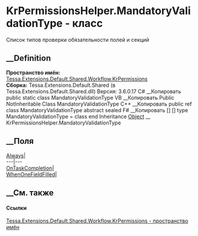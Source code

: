 # KrPermissionsHelper.MandatoryValidationType - класс
Список типов проверки обязательности полей и секций
## __Definition
 **Пространство имён:**
[Tessa.Extensions.Default.Shared.Workflow.KrPermissions](N_Tessa_Extensions_Default_Shared_Workflow_KrPermissions.htm)  
 **Сборка:** Tessa.Extensions.Default.Shared (в
Tessa.Extensions.Default.Shared.dll) Версия: 3.6.0.17
C# __Копировать
     public static class MandatoryValidationType
VB __Копировать
     Public NotInheritable Class MandatoryValidationType
C++ __Копировать
     public ref class MandatoryValidationType abstract sealed
F# __Копировать
     [<AbstractClassAttribute>]
    [<SealedAttribute>]
    type MandatoryValidationType = class end
Inheritance
    [Object](https://learn.microsoft.com/dotnet/api/system.object) __ KrPermissionsHelper.MandatoryValidationType
##  __Поля
[Always](F_Tessa_Extensions_Default_Shared_Workflow_KrPermissions_KrPermissionsHelper_MandatoryValidationType_Always.htm)|  
---|---  
[OnTaskCompletion](F_Tessa_Extensions_Default_Shared_Workflow_KrPermissions_KrPermissionsHelper_MandatoryValidationType_OnTaskCompletion.htm)|  
[WhenOneFieldFilled](F_Tessa_Extensions_Default_Shared_Workflow_KrPermissions_KrPermissionsHelper_MandatoryValidationType_WhenOneFieldFilled.htm)|  
## __См. также
#### Ссылки
[Tessa.Extensions.Default.Shared.Workflow.KrPermissions - пространство
имён](N_Tessa_Extensions_Default_Shared_Workflow_KrPermissions.htm)

